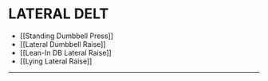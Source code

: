 # LATERAL DELT
- [[Standing Dumbbell Press]]
- [[Lateral Dumbbell Raise]]
- [[Lean-In DB Lateral Raise]]
- [[Lying Lateral Raise]] 
- - - 
